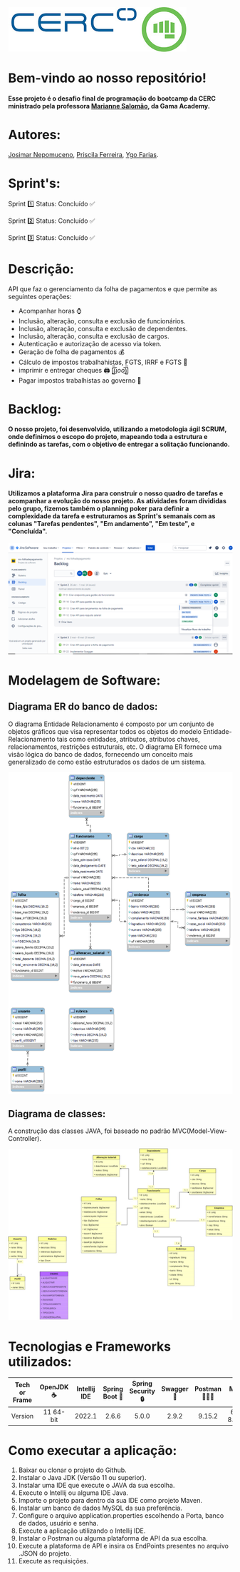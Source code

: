 ![CERC no Gama Academy](https://github.com/jnprojetos/folha_de_pagamento/blob/main/pictures.jpg)

# Bem-vindo ao nosso repositório!

#### Esse projeto é o desafio final de programação do bootcamp da CERC ministrado pela professora <a href="https://www.linkedin.com/in/mariannesalomao/">Marianne Salomão</a>, da Gama Academy.

# Autores: 
<a href="https://www.linkedin.com/in/josimar-nepomuceno/">Josimar Nepomuceno</a>, <a href="https://www.linkedin.com/in/priscilaferreiradesousa/">Priscila Ferreira</a>, <a href="https://www.linkedin.com/in/ygo-farias-aa238512b/">Ygo Farias</a>.

# Sprint's: 

Sprint 1️⃣ Status: Concluído ✅

Sprint 2️⃣ Status: Concluído ✅

Sprint 3️⃣ Status: Concluído ✅

# Descrição: 

API que faz o gerenciamento da folha de pagamentos e que permite as seguintes operações:

* Acompanhar horas :watch:
* Inclusão, alteração, consulta e exclusão de funcionários.
* Inclusão, alteração, consulta e exclusão de dependentes.
* Inclusão, alteração, consulta e exclusão de cargos.
* Autenticação e autorização de acesso via token.
* Geração de folha de pagamentos :moneybag:
* Cálculo de impostos trabalhahistas, FGTS, IRRF e FGTS :customs:
* imprimir e entregar cheques 🖨️ [̲̅$̲̅(̲̅ιοο̲̅)̲̅$̲̅]
* Pagar impostos trabalhistas ao governo :customs:

# Backlog:

#### O nosso projeto, foi desenvolvido, utilizando a metodologia ágil SCRUM, onde definimos o escopo do projeto, mapeando toda a estrutura e definindo as tarefas, com o objetivo de entregar a solitação funcionando.  

# Jira:

#### Utilizamos a plataforma Jira para construir o nosso quadro de tarefas e acompanhar a evolução do nosso projeto. As atividades foram divididas pelo grupo, fizemos também o planning poker para definir a complexidade da tarefa e estruturamos as Sprint's semanais com as colunas "Tarefas pendentes", "Em andamento", "Em teste", e "Concluída".

![Projeto no Jira](https://github.com/jnprojetos/folha_de_pagamento/blob/main/Jira.png)

# Modelagem de Software: 

## Diagrama ER do banco de dados:

O diagrama Entidade Relacionamento é composto por um conjunto de objetos gráficos que visa representar todos os objetos do modelo Entidade-Relacionamento tais como entidades, atributos, atributos chaves, relacionamentos, restrições estruturais, etc. O diagrama ER fornece uma visão lógica do banco de dados, fornecendo um conceito mais generalizado de como estão estruturados os dados de um sistema.

![Projeto no MySQL](https://github.com/jnprojetos/folha_de_pagamento/blob/main/modeloER.png)

## Diagrama de classes:

A construção das classes JAVA, foi baseado no padrão MVC(Model-View-Controller).

![Projeto no MySQL](https://github.com/jnprojetos/folha_de_pagamento/blob/main/modelagem%20de%20classes.jpg)




# Tecnologias e Frameworks utilizados:

| Tech or Frame |	OpenJDK ☕ |	Intellij IDE | Spring Boot 🍃 | Spring Security 🔒 | Swagger 📄 |	Postman 👨🏿‍🚀	| MySQL 🐬|
| :---: | :---: | :---: | :---: | :---: | :---: | :---: | :---: |
| Version	| 11 64-bit |	2022.1 | 2.6.6 | 5.0.0 | 2.9.2 | 9.15.2 | 64-bit 8.0.28.0 |

# Como executar a aplicação:

1. Baixar ou clonar o projeto do Github.
2. Instalar o Java JDK (Versão 11 ou superior).
3. Instalar uma IDE que execute o JAVA da sua escolha.
4. Execute o Intellij ou alguma IDE Java.
5. Importe o projeto para dentro da sua IDE como projeto Maven.
6. Instalar um banco de dados MySQL da sua preferência.
7. Configure o arquivo application.properties escolhendo a Porta, banco de dados, usuário e senha.
8. Execute a aplicação utilizando o Intellij IDE.
9. Instalar o Postman ou alguma plataforma de API da sua escolha.
10. Execute a plataforma de API e insira os EndPoints presentes no arquivo .JSON do projeto.
11. Execute as requisições.



















